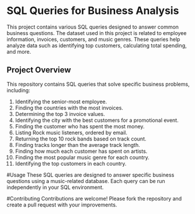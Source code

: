 # SQL Queries for Business Analysis

This project contains various SQL queries designed to answer common business questions. The dataset used in this project is related to employee information, invoices, customers, and music genres. These queries help analyze data such as identifying top customers, calculating total spending, and more.

## Project Overview

This repository contains SQL queries that solve specific business problems, including:
1. Identifying the senior-most employee.
2. Finding the countries with the most invoices.
3. Determining the top 3 invoice values.
4. Identifying the city with the best customers for a promotional event.
5. Finding the customer who has spent the most money.
6. Listing Rock music listeners, ordered by email.
7. Returning the top 10 rock bands based on track count.
8. Finding tracks longer than the average track length.
9. Finding how much each customer has spent on artists.
10. Finding the most popular music genre for each country.
11. Identifying the top customers in each country.


#Usage
These SQL queries are designed to answer specific business questions using a music-related database. Each query can be run independently in your SQL environment.

#Contributing
Contributions are welcome! Please fork the repository and create a pull request with your improvements.
